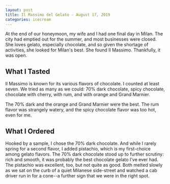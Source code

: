 ```yaml
---
layout: post
title: Il Massimo del Gelato - August 17, 2019
categories: icecream
---
```


At the end of our honeymoon, my wife and I had one final day in Milan. The city had emptied out for the summer, and most businesses were closed. She loves gelato, especially chocolate, and so given the shortage of activities, she looked for Milan's best. She found Il Massimo. Thankfully, it was open.

## What I Tasted

Il Massimo is known for its various flavors of chocolate. I counted at least seven. We tried as many as we could: 70% dark chocolate, spicy chocolate, chocolate with cherry, with rum, and with orange and Grand Marnier.

The 70% dark and the orange and Grand Marnier were the best. The rum flavor was strangely watery, and the spicy chocolate flavor was too hot, even for me.

## What I Ordered

Hooked by a sample, I chose the 70% dark chocolate. And while I rarely spring for a second flavor, I added pistachio, which is my first-choice among gelato flavors. The 70% dark chocolate stood up to further scrutiny: rich and smooth, it was probably the best chocolate gelato I've ever had. The pistachio was excellent, too, but not quite as good. Both melted slowly as we sat on the curb of a quiet Milanese side-street and watched a cab driver run in for a cone--a further sign that we were in the right spot.
